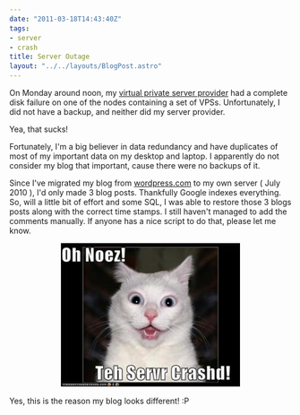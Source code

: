 ```yaml
---
date: "2011-03-18T14:43:40Z"
tags:
- server
- crash
title: Server Outage
layout: "../../layouts/BlogPost.astro"
---
```


On Monday around noon, my <a href="http://yourdomaingoeshere.com">virtual private server provider</a> had a complete disk failure on one of the nodes containing a set of VPSs. Unfortunately, I did not have a backup, and neither did my server provider.

Yea, that sucks!

Fortunately, I'm a big believer in data redundancy and have duplicates of most of my important data on my desktop and laptop. I apparently do not consider my blog that important, cause there were no backups of it.

Since I've migrated my blog from <a href="http://aorotos.wordpress.com">wordpress.com</a> to my own server ( July 2010 ), I'd only made 3 blog posts. Thankfully Google indexes everything. So, will a little bit of effort and some SQL, I was able to restore those 3 blogs posts along with the correct time stamps. I still haven't managed to add the comments manually. If anyone has a nice script to do that, please let me know.
<p style="text-align: center;"><a href="/blog/images/2011/03/18/72644ei2fpjxke365vmfpzjfloxat_400.jpg"><img class="size-full wp-image-360 aligncenter" title="Lol-cat" src="/blog/images/2011/03/18/72644ei2fpjxke365vmfpzjfloxat_400.jpg" alt="" width="320" height="256" /></a></p>
Yes, this is the reason my blog looks different! :P
